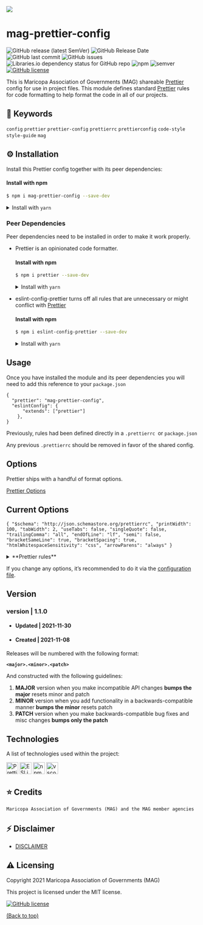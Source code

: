 ![](http://geo.azmag.gov/maps/readonaz/app/resources/img/maglogo_black.png)

# mag-prettier-config

![GitHub release (latest SemVer)](https://img.shields.io/github/v/release/AZMAG/mag-prettier-config?&logo=github&style=flat-square)
![GitHub Release Date](https://img.shields.io/github/release-date/AZMAG/mag-prettier-config?&logo=github&style=flat-square)
![GitHub last commit](https://img.shields.io/github/last-commit/AZMAG/mag-prettier-config?&logo=github&style=flat-square)
![GitHub issues](https://img.shields.io/github/issues-raw/AZMAG/mag-prettier-config?&logo=github&style=flat-square)
![Libraries.io dependency status for GitHub repo](https://img.shields.io/librariesio/github/AZMAG/mag-prettier-config?style=flat-square)
![npm](https://img.shields.io/npm/v/mag-prettier-config?color=crimson&logo=npm&style=flat-square)
![semver](https://img.shields.io/badge/semver-2.0.0-blue?style=flat-square)
[![GitHub license](https://img.shields.io/github/license/AZMAG/mag-prettier-config?style=flat-square)](https://github.com/AZMAG/mag-prettier-config/blob/main/LICENSE)

This is Maricopa Association of Governments (MAG) shareable [Prettier](https://prettier.io) config for use in project files. This module defines standard [Prettier](https://prettier.io) rules for code formatting to help format the code in all of our projects.

## :key: Keywords

`config` `prettier` `prettier-config` `prettierrc` `prettierconfig` `code-style` `style-guide` `mag`

## :gear: Installation

Install this Prettier config together with its peer dependencies:

#### Install with npm

```bash
$ npm i mag-prettier-config --save-dev
```

<details><summary>Install with <code>yarn</code></summary><p>

```bash
$ yarn add mag-prettier-config --dev
```

</p></details>

### Peer Dependencies

Peer dependencies need to be installed in order to make it work properly.

- Prettier is an opinionated code formatter.

  #### Install with npm

  ```bash
  $ npm i prettier --save-dev
  ```

  <details><summary>Install with <code>yarn</code></summary><p>

  ```bash
  $ yarn add prettier --dev
  ```

  </p></details>

- eslint-config-prettier turns off all rules that are unnecessary or might conflict with [Prettier](https://prettier.io)

  #### Install with npm

  ```bash
  $ npm i eslint-config-prettier --save-dev
  ```

  <details><summary>Install with <code>yarn</code></summary><p>

  ```bash
  $ yarn add eslint-config-prettier --dev
  ```

  </p></details>

## Usage

Once you have installed the module and its peer dependencies you will need to add this reference to your `package.json`

```
{
  "prettier": "mag-prettier-config",
  "eslintConfig": {
      "extends": ["prettier"]
    },
}
```

Previously, rules had been defined directly in a `.prettierrc `or `package.json`

Any previous `.prettierrc` should be removed in favor of the shared config.

## Options

Prettier ships with a handful of format options.

[Prettier Options](https://prettier.io/docs/en/options.html)

## Current Options

`{ "$schema": "http://json.schemastore.org/prettierrc", "printWidth": 100, "tabWidth": 2, "useTabs": false, "singleQuote": false, "trailingComma": "all", "endOfLine": "lf", "semi": false, "bracketSameLine": true, "bracketSpacing": true, "htmlWhitespaceSensitivity": "css", "arrowParens": "always" }`

<details><summary>**Prettier rules**</summary><p>

This project defines the following settings in the file.

| Rule                                                                                                | Value\*    |
| --------------------------------------------------------------------------------------------------- | ---------- |
| [`printWidth`](https://prettier.io/docs/en/options.html#print-width)                                | **`100`**  |
| [`tabWidth`](https://prettier.io/docs/en/options.html#tab-width)                                    | `2`        |
| [`useTabs`](https://prettier.io/docs/en/options.html#tabs)                                          | `false`    |
| [`singleQuote`](https://prettier.io/docs/en/options.html#quotes)                                    | `false`    |
| [`trailingComma`](https://prettier.io/docs/en/options.html#trailing-commas)                         | **`all`**  |
| [`endOfLine`](https://prettier.io/docs/en/options.html#end-of-line)                                 | `lf`       |
| [`semi`](https://prettier.io/docs/en/options.html#semicolons)                                       | `false`    |
| [`bracketSameLine`](https://prettier.io/docs/en/options.html#jsx-brackets)                          | **`true`** |
| [`bracketSpacing`](https://prettier.io/docs/en/options.html#bracket-spacing)                        | `true`     |
| [`htmlWhitespaceSensitivity`](https://prettier.io/docs/en/options.html#html-whitespace-sensitivity) | `css`      |
| [`arrowParens`](https://prettier.io/docs/en/options.html#arrow-parens)                              | `always`   |

\* Values in **bold** differ from the Prettier defaults.

</p></details>

If you change any options, it’s recommended to do it via the [configuration file](https://github.com/AZMAG/mag-prettier-config/blob/main/index.json).

## Version

### version | 1.1.0

- #### Updated | 2021-11-30
- #### Created | 2021-11-08

Releases will be numbered with the following format:

**`<major>.<minor>.<patch>`**

And constructed with the following guidelines:

1. **MAJOR** version when you make incompatible API changes **bumps the major** resets minor and patch
2. **MINOR** version when you add functionality in a backwards-compatible manner **bumps the minor** resets patch
3. **PATCH** version when you make backwards-compatible bug fixes and misc changes **bumps only the patch**

## Technologies

A list of technologies used within the project:

<a href="https://prettier.io/" title="Prettier"><img src="https://github.com/get-icon/geticon/raw/master/icons/prettier.svg" alt="Prettier" width="31px" height="31px"></a>
<a href="https://eslint.org/" title="ESLint"><img src="https://github.com/get-icon/geticon/raw/master/icons/eslint.svg" alt="ESLint" width="31px" height="31px"></a>
<a href="https://www.npmjs.com/" title="npm"><img src="https://github.com/get-icon/geticon/raw/master/icons/npm.svg" alt="npm" width="31px" height="31px"></a>
<a href="https://code.visualstudio.com/" title="vscode"><img src="https://github.com/get-icon/geticon/raw/master/icons/visual-studio-code.svg" alt="vscode" width="31px" height="31px"></a>

## :star: Credits

`Maricopa Association of Governments (MAG) and the MAG member agencies`

## :zap: Disclaimer

- [DISCLAIMER](DISCLAIMER.md)

## :warning: Licensing

Copyright 2021 Maricopa Association of Governments (MAG)

This project is licensed under the MIT license.

[![GitHub license](https://img.shields.io/github/license/AZMAG/mag-prettier-config?style=flat-square)](https://github.com/AZMAG/mag-prettier-config/blob/main/LICENSE)

[(Back to top)](#mag-prettier-config)
